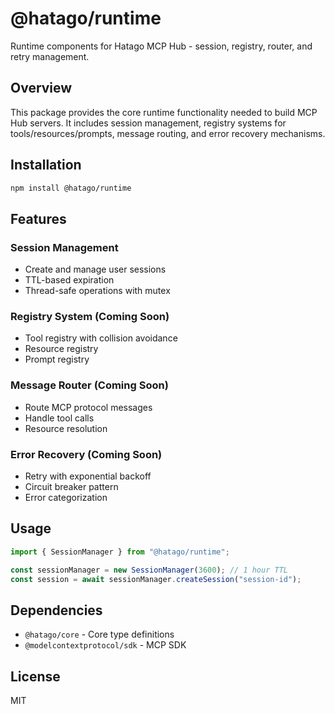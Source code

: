 # @hatago/runtime

Runtime components for Hatago MCP Hub - session, registry, router, and retry management.

## Overview

This package provides the core runtime functionality needed to build MCP Hub servers. It includes session management, registry systems for tools/resources/prompts, message routing, and error recovery mechanisms.

## Installation

```bash
npm install @hatago/runtime
```

## Features

### Session Management

- Create and manage user sessions
- TTL-based expiration
- Thread-safe operations with mutex

### Registry System (Coming Soon)

- Tool registry with collision avoidance
- Resource registry
- Prompt registry

### Message Router (Coming Soon)

- Route MCP protocol messages
- Handle tool calls
- Resource resolution

### Error Recovery (Coming Soon)

- Retry with exponential backoff
- Circuit breaker pattern
- Error categorization

## Usage

```typescript
import { SessionManager } from "@hatago/runtime";

const sessionManager = new SessionManager(3600); // 1 hour TTL
const session = await sessionManager.createSession("session-id");
```

## Dependencies

- `@hatago/core` - Core type definitions
- `@modelcontextprotocol/sdk` - MCP SDK

## License

MIT
